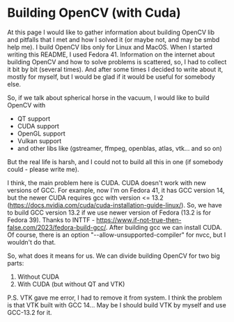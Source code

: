 # Building OpenCV (with Cuda)

At this page I would like to gather information about building OpenCV lib and pitfalls that I met and how I solved it (or maybe not, and may be smbd help me). I build OpenCV libs only for Linux and MacOS. When I started writing this README, I used Fedora 41. Information on the internet about building OpenCV and how to solve problems is scattered, so, I had to collect it bit by bit (several times). And after some times I decided to write about it, mostly for myself, but I would be glad if it would be useful for somebody else.

So, if we talk about spherical horse in the vacuum, I would like to build OpenCV with

*  QT support
*  CUDA support
*  OpenGL support
*  Vulkan support
*  and other libs like (gstreamer, ffmpeg, openblas, atlas, vtk... and so on)

But the real life is harsh, and I could not to build all this in one (if somebody could - please write me). 

I think, the main problem here is CUDA. CUDA doesn't work with new versions of GCC. For example, now I'm on Fedora 41, it has GCC version 14, but the newer CUDA requires gcc with version <= 13.2 (https://docs.nvidia.com/cuda/cuda-installation-guide-linux/). So, we have to build GCC version 13.2 if we use newer version of Fedora (13.2 is for Fedora 39). Thanks to INTTF - https://www.if-not-true-then-false.com/2023/fedora-build-gcc/. After building gcc we can install CUDA. Of course, there is an option "--allow-unsupported-compiler" for nvcc, but I wouldn't do that. 

So, what does it means for us. We can divide building OpenCV for two big parts:

1.  Without CUDA
2.  With CUDA (but without QT and VTK)

P.S. VTK gave me error, I had to remove it from system. I think the problem is that VTK built with GCC 14... May be I should build VTK by myself and use GCC-13.2 for it.

